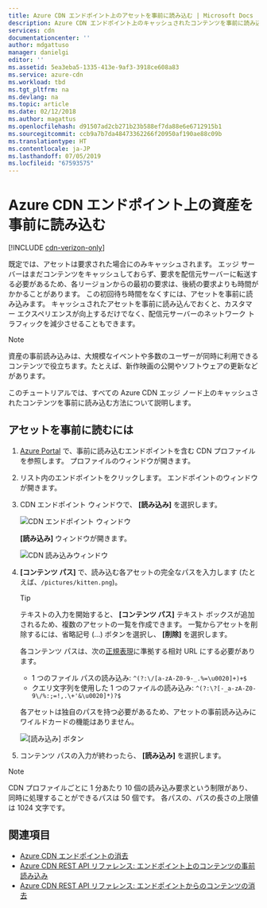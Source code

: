 ```yaml
---
title: Azure CDN エンドポイント上のアセットを事前に読み込む | Microsoft Docs
description: Azure CDN エンドポイント上のキャッシュされたコンテンツを事前に読み込む方法について説明します。
services: cdn
documentationcenter: ''
author: mdgattuso
manager: danielgi
editor: ''
ms.assetid: 5ea3eba5-1335-413e-9af3-3918ce608a83
ms.service: azure-cdn
ms.workload: tbd
ms.tgt_pltfrm: na
ms.devlang: na
ms.topic: article
ms.date: 02/12/2018
ms.author: magattus
ms.openlocfilehash: d91507ad2cb271b23b588ef7da88e6e6712915b1
ms.sourcegitcommit: ccb9a7b7da48473362266f20950af190ae88c09b
ms.translationtype: HT
ms.contentlocale: ja-JP
ms.lasthandoff: 07/05/2019
ms.locfileid: "67593575"
---
```

# <a name="pre-load-assets-on-an-azure-cdn-endpoint"></a>Azure CDN エンドポイント上の資産を事前に読み込む
[!INCLUDE [cdn-verizon-only](../../includes/cdn-verizon-only.md)]

既定では、アセットは要求された場合にのみキャッシュされます。 エッジ サーバーはまだコンテンツをキャッシュしておらず、要求を配信元サーバーに転送する必要があるため、各リージョンからの最初の要求は、後続の要求よりも時間がかかることがあります。 この初回待ち時間をなくすには、アセットを事前に読み込みます。 キャッシュされたアセットを事前に読み込んでおくと、カスタマー エクスペリエンスが向上するだけでなく、配信元サーバーのネットワーク トラフィックを減少させることもできます。

> [!NOTE]
> 資産の事前読み込みは、大規模なイベントや多数のユーザーが同時に利用できるコンテンツで役立ちます。たとえば、新作映画の公開やソフトウェアの更新などがあります。
> 
> 

このチュートリアルでは、すべての Azure CDN エッジ ノード上のキャッシュされたコンテンツを事前に読み込む方法について説明します。

## <a name="to-pre-load-assets"></a>アセットを事前に読むには
1. [Azure Portal](https://portal.azure.com) で、事前に読み込むエンドポイントを含む CDN プロファイルを参照します。 プロファイルのウィンドウが開きます。
    
2. リスト内のエンドポイントをクリックします。 エンドポイントのウィンドウが開きます。
3. CDN エンドポイント ウィンドウで、 **[読み込み]** を選択します。
   
    ![CDN エンドポイント ウィンドウ](./media/cdn-preload-endpoint/cdn-endpoint-blade.png)
   
    **[読み込み]** ウィンドウが開きます。
   
    ![CDN 読み込みウィンドウ](./media/cdn-preload-endpoint/cdn-load-blade.png)
4. **[コンテンツ パス]** で、読み込む各アセットの完全なパスを入力します (たとえば、`/pictures/kitten.png`)。
   
   > [!TIP]
   > テキストの入力を開始すると、 **[コンテンツ パス]** テキスト ボックスが追加されるため、複数のアセットの一覧を作成できます。 一覧からアセットを削除するには、省略記号 (...) ボタンを選択し、 **[削除]** を選択します。
   > 
   > 各コンテンツ パスは、次の[正規表現](/dotnet/standard/base-types/regular-expression-language-quick-reference)に準拠する相対 URL にする必要があります。  
   > - 1 つのファイル パスの読み込み: `^(?:\/[a-zA-Z0-9-_.%=\u0020]+)+$`  
   > - クエリ文字列を使用した 1 つのファイルの読み込み: `^(?:\?[-_a-zA-Z0-9\/%:;=!,.\+'&\u0020]*)?$` 
   > 
   > 各アセットは独自のパスを持つ必要があるため、アセットの事前読み込みにワイルドカードの機能はありません。
   > 
   > 
   
    ![[読み込み] ボタン](./media/cdn-preload-endpoint/cdn-load-paths.png)
5. コンテンツ パスの入力が終わったら、 **[読み込み]** を選択します。
   

> [!NOTE]
> CDN プロファイルごとに 1 分あたり 10 個の読み込み要求という制限があり、同時に処理することができるパスは 50 個です。 各パスの、パスの長さの上限値は 1024 文字です。
> 
> 

## <a name="see-also"></a>関連項目
* [Azure CDN エンドポイントの消去](cdn-purge-endpoint.md)
* [Azure CDN REST API リファレンス: エンドポイント上のコンテンツの事前読み込み](https://docs.microsoft.com/rest/api/cdn/endpoints/loadcontent)
* [Azure CDN REST API リファレンス: エンドポイントからのコンテンツの消去](https://docs.microsoft.com/rest/api/cdn/endpoints/purgecontent)

